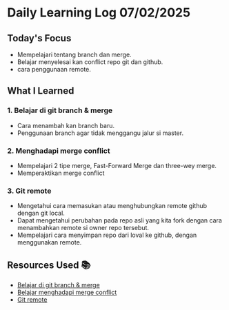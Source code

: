 # Daily Learning Log 07/02/2025 

## Today's Focus

- Mempelajari tentang branch dan merge.
- Belajar menyelesai kan conflict repo git dan github.  
- cara penggunaan remote.

## What I Learned

### 1. Belajar di git branch & merge

- Cara menambah kan branch baru.
- Penggunaan branch agar tidak menggangu jalur si master.

### 2. Menghadapi merge conflict

- Mempelajari 2 tipe merge, Fast-Forward Merge dan three-wey merge.
- Memperaktikan merge conflict

### 3. Git remote

- Mengetahui cara memasukan atau menghubungkan remote github dengan git local.
- Dapat mengetahui perubahan pada repo asli yang kita fork dengan cara menambahkan remote si owner repo tersebut.
- Mempelajari cara menyimpan repo dari loval ke github, dengan menggunakan remote.

## Resources Used 📚

- [Belajar di git branch & merge](https://youtu.be/EGl7KxVOyNs?si=75GCwisJJemN_JoS)
- [Belajar menghadapi merge conflict](https://youtu.be/Vfwfeve72PA?si=e_lAi8m7Ul5ZyfXt) 
- [Git remote](https://youtu.be/ppi_M-FX1CY?si=L0NItODoVqNwj5iB) 
